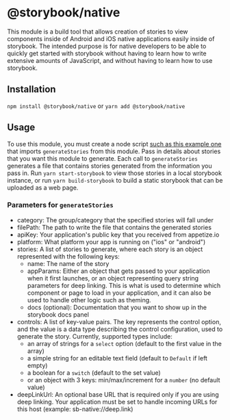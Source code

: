 # @storybook/native
This module is a build tool that allows creation of stories to view components inside of Android and iOS native applications easily inside of storybook. The intended purpose is for native developers to be able to quickly get started with storybook without having to learn how to write extensive amounts of JavaScript, and without having to learn how to use storybook.

## Installation
`npm install @storybook/native`
or
`yarn add @storybook/native`

## Usage
To use this module, you must create a node script [such as this example one](../../examples/android-material-ui/generate.js) that imports `generateStories` from this module. Pass in details about stories that you want this module to generate. Each call to `generateStories` generates a file that contains stories generated from the information you pass in. Run `yarn start-storybook` to view those stories in a local storybook instance, or run `yarn build-storybook` to build a static storybook that can be uploaded as a web page.

### Parameters for `generateStories`
 - category: The group/category that the specified stories will fall under
 - filePath: The path to write the file that contains the generated stories
 - apiKey: Your application's public key that you received from appetize.io
 - platform: What platform your app is running on ("ios" or "android")
 - stories: A list of stories to generate, where each story is an object represented with the following keys:
   - name: The name of the story
   - appParams: Either an object that gets passed to your application when it first launches, or an object representing query string parameters for deep linking. This is what is used to determine which component or page to load in your application, and it can also be used to handle other logic such as theming.
   - docs (optional): Documentation that you want to show up in the storybook docs panel
 - controls: A list of key-value pairs. The key represents the control option, and the value is a data type describing the control configuration, used to generate the story. Currently, supported types include:
   - an array of strings for a `select` option (default to the first value in the array)
   - a simple string for an editable text field (default to `Default` if left empty) 
   - a boolean for a `switch` (default to the set value)
   - or an object with 3 keys: min/max/increment for a `number` (no default value)
 - deepLinkUrl: An optional base URL that is required only if you are using deep linking. Your application must be set to handle incoming URLs for this host (example: sb-native://deep.link)
